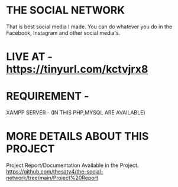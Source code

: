# THE SOCIAL NETWORK
That is best social media I made. You can do whatever you do in the Facebook, Instagram and other social media's.

# LIVE AT - https://tinyurl.com/kctvjrx8

# REQUIREMENT -
XAMPP SERVER - (IN THIS PHP,MYSQL ARE AVAILABLE)

# MORE DETAILS ABOUT THIS PROJECT
Project Report/Documentation Available in the Project.
https://github.com/thesaty4/the-social-network/tree/main/Project%20Report
